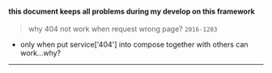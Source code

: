 #### this document keeps all problems during my develop on this framework

> why 404 not work when request wrong page? `2016-1203`
+ only when put service['404'] into compose together with others can work...why?
--------------